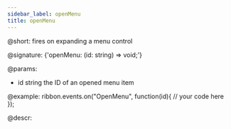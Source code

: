 ```yaml
---
sidebar_label: openMenu
title: openMenu
---          
```


@short: fires on expanding a menu control

@signature: {'openMenu: (id: string) => void;'}

@params:
- id 		string		the ID of an opened menu item

@example:
ribbon.events.on("OpenMenu", function(id){
    // your code here
});

@descr:

[comment]: # (@related: ribbon/handling_events.md)
